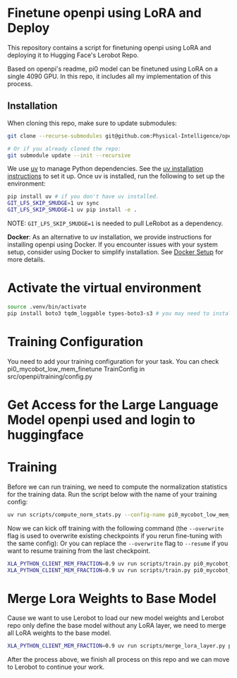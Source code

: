 # Finetune openpi using LoRA and Deploy

This repository contains a script for finetuning openpi using LoRA and deploying it to Hugging Face's Lerobot Repo.

Based on openpi's readme, pi0 model can be finetuned using LoRA on a single 4090 GPU.
In this repo, it includes all my implementation of this process.

## Installation

When cloning this repo, make sure to update submodules:

```bash
git clone --recurse-submodules git@github.com:Physical-Intelligence/openpi.git

# Or if you already cloned the repo:
git submodule update --init --recursive
```

We use [uv](https://docs.astral.sh/uv/) to manage Python dependencies. See the [uv installation instructions](https://docs.astral.sh/uv/getting-started/installation/) to set it up. Once uv is installed, run the following to set up the environment:

```bash
pip install uv # if you don't have uv installed.
GIT_LFS_SKIP_SMUDGE=1 uv sync
GIT_LFS_SKIP_SMUDGE=1 uv pip install -e .
```

NOTE: `GIT_LFS_SKIP_SMUDGE=1` is needed to pull LeRobot as a dependency.

**Docker**: As an alternative to uv installation, we provide instructions for installing openpi using Docker. If you encounter issues with your system setup, consider using Docker to simplify installation. See [Docker Setup](docs/docker.md) for more details.

# Activate  the virtual environment
```bash
source .venv/bin/activate
pip install boto3 tqdm_loggable types-boto3-s3 # you may need to install these packages 
```

# Training Configuration
You need to add your training configuration for your task. 
You can check pi0_mycobot_low_mem_finetune TrainConfig in src/openpi/training/config.py

# Get Access for the Large Language Model openpi used and login to huggingface

# Training
Before we can run training, we need to compute the normalization statistics for the training data. Run the script below with the name of your training config:
```bash
uv run scripts/compute_norm_stats.py --config-name pi0_mycobot_low_mem_finetune
```
Now we can kick off training with the following command (the `--overwrite` flag is used to overwrite existing checkpoints if you rerun fine-tuning with the same config):
Or you can replace the `--overwrite` flag to `--resume` if you want to resume training from the last checkpoint.
```bash
XLA_PYTHON_CLIENT_MEM_FRACTION=0.9 uv run scripts/train.py pi0_mycobot_low_mem_finetune --exp-name=my_experiment --overwrite
XLA_PYTHON_CLIENT_MEM_FRACTION=0.9 uv run scripts/train.py pi0_mycobot_low_mem_finetune --exp-name=my_experiment --resume
```

# Merge Lora Weights to Base Model
Cause we want to use Lerobot to load our new model weights and Lerobot repo only define the base model without any LoRA layer, we need to merge all LoRA weights to the base model.
```bash
XLA_PYTHON_CLIENT_MEM_FRACTION=0.9 uv run scripts/merge_lora_layer.py pi0_mycobot_low_mem_finetune --exp-name=my_experiment --resume
```

After the process above, we finish all process on this repo and we can move to Lerobot to continue your work.



